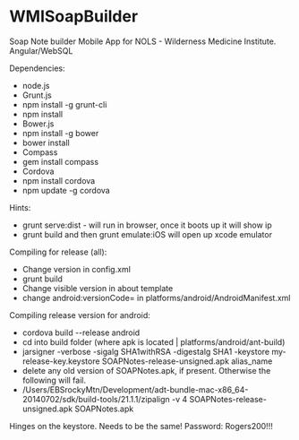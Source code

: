 WMISoapBuilder
==============

Soap Note builder Mobile App for NOLS - Wilderness Medicine Institute. Angular/WebSQL

Dependencies:
- node.js
- Grunt.js
 - npm install -g grunt-cli
 - npm install
- Bower.js
 - npm install -g bower
 - bower install
- Compass 
 - gem install compass
- Cordova
 - npm install cordova
 - npm update -g cordova

Hints:
- grunt serve:dist  -  will run in browser, once it boots up it will show ip
- grunt build and then grunt emulate:iOS will open up xcode emulator

Compiling for release (all):
- Change version in config.xml
- grunt build
- Change visible version in about template
- change android:versionCode= in platforms/android/AndroidManifest.xml

Compiling release version for android:
- cordova build --release android
- cd into build folder (where apk is located | platforms/android/ant-build)
- jarsigner -verbose -sigalg SHA1withRSA -digestalg SHA1 -keystore my-release-key.keystore SOAPNotes-release-unsigned.apk alias_name
- delete any old version of SOAPNotes.apk, if present. Otherwise the following will fail.
- /Users/EBSrockyMtn/Development/adt-bundle-mac-x86_64-20140702/sdk/build-tools/21.1.1/zipalign -v 4 SOAPNotes-release-unsigned.apk SOAPNotes.apk

Hinges on the keystore. Needs to be the same! Password: Rogers200!!!
